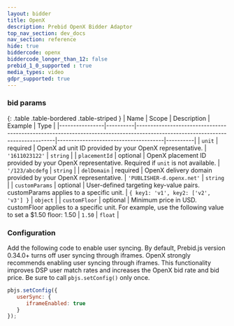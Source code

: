 ```yaml
---
layout: bidder
title: OpenX
description: Prebid OpenX Bidder Adaptor
top_nav_section: dev_docs
nav_section: reference
hide: true
biddercode: openx
biddercode_longer_than_12: false
prebid_1_0_supported : true
media_types: video
gdpr_supported: true
---
```




### bid params

{: .table .table-bordered .table-striped }
| Name           | Scope    | Description                                                                                                                   | Example                              | Type     |
|----------------|----------|-------------------------------------------------------------------------------------------------------------------------------|--------------------------------------|----------|
| `unit`         | required | OpenX ad unit ID provided by your OpenX representative.                                                                       | `'1611023122'`                       | `string` |
| `placementId`  | optional | OpenX placement ID provided by your OpenX representative. Required if `unit` is not available.                                | `'/123/abcdefg`                      | `string` |
| `delDomain`    | required | OpenX delivery domain provided by your OpenX representative.                                                                  | `'PUBLISHER-d.openx.net'`            | `string` |
| `customParams` | optional | User-defined targeting key-value pairs. customParams applies to a specific unit.                                              | `{ key1: 'v1', key2: ['v2', 'v3'] }` | `object` |
| `customFloor`  | optional | Minimum price in USD. customFloor applies to a specific unit. For example, use the following value to set a $1.50 floor: 1.50 | `1.50`                               | `float`  |


### Configuration
Add the following code to enable user syncing. By default, Prebid.js version 0.34.0+ turns off user syncing through iframes. OpenX strongly recommends enabling user syncing through iframes. This functionality improves DSP user match rates and increases the OpenX bid rate and bid price. Be sure to call `pbjs.setConfig()` only once.

```javascript
pbjs.setConfig({
   userSync: {
      iframeEnabled: true
   }
});
```
